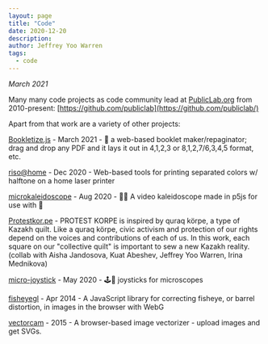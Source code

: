 ```yaml
---
layout: page
title: "Code"
date: 2020-12-20
description: 
author: Jeffrey Yoo Warren
tags: 
  - code
---
```


_March 2021_

Many many code projects as code community lead at [PublicLab.org](https://publiclab.org) from 2010-present: [https://github.com/publiclab](https://github.com/publiclab/)

Apart from that work are a variety of other projects:

[Bookletize.js](https://jywarren.github.io/bookletize.js/) - March 2021 - 📖 a web-based booklet maker/repaginator; drag and drop any PDF and it lays it out in 4,1,2,3 or 8,1,2,7/6,3,4,5 format, etc.

[riso@home](https://github.com/jywarren/risoAtHome/) - Dec 2020 - Web-based tools for printing separated colors w/ halftone on a home laser printer

[microkaleidoscope](https://github.com/jywarren/microkaleidoscope) - Aug 2020 - 🔬🔮 A video kaleidoscope made in p5js for use with 🔬

[Protestkor.pe](https://protestkor.pe) - PROTEST KORPE is inspired by quraq körpe, a type of Kazakh quilt. Like a quraq körpe, civic activism and protection of our rights depend on the voices and contributions of each of us. In this work, each square on our "collective quilt" is important to sew a new Kazakh reality. (collab with Aisha Jandosova, Kuat Abeshev, Jeffrey Yoo Warren, Irina Mednikova)

[micro-joystick](https://github.com/jywarren/micro-joystick) - May 2020 - 🕹️🔬 joysticks for microscopes

[fisheyegl](https://github.com/jywarren/fisheyegl) - Apr 2014 - A JavaScript library for correcting fisheye, or barrel distortion, in images in the browser with WebG

[vectorcam](http://jywarren.github.io/vectorcam) - 2015 - A browser-based image vectorizer - upload images and get SVGs.
